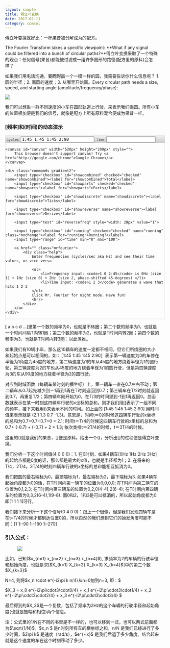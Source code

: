 ```yaml
---
layout: simple
title: 傅立叶变换
date: 2017-02-11
category: comsol
---
```

<script type="text/x-mathjax-config">MathJax.Hub.Config({tex2jax: {inlineMath:[['$','$']]}});</script>
<script type="text/javascript" src="http://cdn.mathjax.org/mathjax/latest/MathJax.js?config=TeX-AMS-MML_HTMLorMML"></script>


傅立叶变换就好比：一杯果昔被分解成为的配方。

The Fourier Transform takes a specific viewpoint: **What if any signal could be filtered into a bunch of circular paths?**傅立叶变换采取了一个特殊的观点：任何信号(果昔)都能被过滤成一组许多圆形的路径(配方里的原料)会怎样？

如果我们用电话沟通，要**同时**画一个一模一样的圆，我需要告诉你什么信息呢？ 1. 圆的半径；2. 画圆的速度；3. 从哪里开始画。Every circular path needs a size, speed, and starting angle (amplitude/frequency/phase):

![][image-1]

我们可以想象一群不同速度的小车在圆形轨道上行驶，来表示我们画圆。所有小车的位置相加便是我们的信号，就像是配方上所有原料混合便成为果昔一样。

[image-1]:	https://betterexplained.com/wp-content/uploads/images/circular-path-parameters-20121201-203317.png 

### [频率]和(时间)的动态演示

<script src="//cdnjs.cloudflare.com/ajax/libs/underscore.js/1.4.2/underscore-min.js"></script>
<script src="//ajax.googleapis.com/ajax/libs/jquery/1.8.2/jquery.min.js"></script>
<script src="//cdnjs.cloudflare.com/ajax/libs/modernizr/2.6.2/modernizr.min.js"></script>
<script src="//ajax.cdnjs.com/ajax/libs/json2/20110223/json2.js"></script>

<!--
TODO:
DONE: Have a "details mode" where we see how we got the frequencies.
- In details mode, have a table / dropdown for you to pick what frequency to analyze
-->
<script type="text/javascript">
    // from view-source:http://treeblurb.com/dev_math/sin_canv00.html
    var x_size = 150;
    var y_size = 100;
    var settings = {
        canvas: {
            width: 0,       // autodetected
            height: 0,
        },
        timegraph_center_x: 150,
        timegraph_center_y: 100,
        timegraph_height: 60,
        timegraph_width: 360,
        circle_radius: 60,
        circle_center_x: 80,
        circle_center_y: 100,
        axis_margin_left: 15,
        axis_margin_top: 15,
        axis_margin_bottom: 15,
        axis_margin_right: 25,
        refresh: 50,    // interval refresh in ms
        steps: 60,      // # of intervals to divide wave into
        cyclegraph_dot: {
            strokeStyle: "#ccc",
            lineWidth: 1.5,
            radius: 3.5,
            fillStyle: "Orange"
        },
        timegraph_dot: {
            strokeStyle: "#ccccff",
            lineWidth: 1.0,
            radius: 3.5,
            fillStyle: "Orange"
        },
        axes: {
            strokeStyle: "#999",
            lineWidth: 0.5
        },
        wave: {
            fillStyle: "rgba(0,0,0,0)",
            strokeStyle: "#C2A7DD",
            lineWidth: 1.5
        },
        combined: {
            color: "#4A93FA"
        },
        interval: {
            dotcolor: "rgba(255, 165, 0, 0.8)",
            lineStyle: "rgba(255, 165, 0, 0.5)",
            lineWidth: 1.0,
        },
        unitcircle: {
            fillStyle: "rgba(0,0,0,0)",
            strokeStyle: "#999",
            lineWidth: 0.5
        },
        cycle: {
            poscolor: "#37B610",
            negcolor: "#E95C59",
            zerocolor: "#999"
        },
        text: {
            font: "normal 12px Courier",
            fillStyle: "#888"
        }
    };
    function getURLParameter(name) {
        return decodeURIComponent((new RegExp('[?|&]' + name + '=' + '([^&;]+?)(&|#|;|$)').exec(location.search)||[,""])[1].replace(/\+/g, '%20'))||null;
    }
    function roundTo(n, digits) {
        return Math.round(n * Math.pow(10, digits)) / Math.pow(10, digits);
    }
    // TODO: perhaps unnecessary, but good for learning: load canvas caches (if possible) and draw into the original
    var cachedCanvas = {};
    function getCachedCanvas(key) {
        return cachedCanvas[key] || null;
    }
    function setCachedCanvas(key, ctx) {
        // flush cache
        if (_(cachedCanvas).keys().length > 25) {
            cachedCanvas = {};
        }
        cachedCanvas[key] = ctx;
    }
    function generateCanvas() {
        var canvas = document.createElement('canvas');
        canvas.width = settings.canvas.width;
        canvas.height = settings.canvas.height;
        return canvas;
    }
    function cachedRender(key, ctx, renderfn) {
        key = JSON.stringify(key);
        var cachedCanvas = getCachedCanvas(key);
        if (!cachedCanvas) {
            cachedCanvas = generateCanvas();
            cached_ctx = cachedCanvas.getContext("2d");
            resetCanvas(cached_ctx);
            renderfn(cached_ctx);
            setCachedCanvas(key, cachedCanvas);
        }
        ctx.drawImage(cachedCanvas, 0, 0);
    }
    // cycleFn: function(x) that returns value for a time point
    // key: unique key for this call, used for caching
    function timegraph_path(ctx, cycleFn, strokeStyle)
    {
        var N = settings.timegraph_width; // buttery-smooth, pixel-by-pixel
        var dx = 2 * (Math.PI) / N;;
        var x = 0;
        var px = settings.timegraph_center_x;
        var px_orig = px;
        var py = settings.timegraph_center_y;
        ctx.beginPath();
        ctx.lineWidth = settings.wave.lineWidth;
        ctx.strokeStyle = strokeStyle || settings.wave.strokeStyle;
        // have one extra point so curves wrap nicely
        for (var i = 0; i <= N; i++) {
            var x = 2 * Math.PI * i/N;
            y = cycleFn(x);
            var px = settings.timegraph_center_x + x * (180 / Math.PI) * settings.timegraph_width / 360;
            var py = settings.timegraph_center_y - settings.timegraph_height*y;
            if (i == 0) {
                ctx.moveTo(px, py);
            }
            else {
                ctx.lineTo(px, py);
            }
        }
        ctx.stroke();
        ctx.closePath();
    }
    function path_circ(ctx, x, y, r)
    {
        ctx.beginPath();
        ctx.arc(x, y, r, 0, Math.PI * 2, true);     //arc(x, y, radius, startAngle, endAngle, anticlockwise)
        ctx.stroke(); 
        ctx.closePath();
    }
    function path_line(ctx, x0, y0, x1, y1)
    {
        ctx.beginPath();
        ctx.moveTo(x0, y0);
        ctx.lineTo(x1, y1);
        ctx.stroke(); 
        ctx.closePath();
    }
    // place circle on canvas 
    function path_dot(ctx, x, y, radius)
    {
        radius = radius || 3.5;
        ctx.beginPath();
        ctx.arc(x, y, radius, 0, Math.PI * 2, true); // arc(x, y, radius, startAngle, endAngle, anticlockwise)
        ctx.fill(); 
        ctx.closePath();
    }
    // dot on cycle chart
    function cyclegraph_dot(ctx, x, y, fillStyle)
    {
        var x = settings.circle_center_x + settings.circle_radius*x;
        var y = settings.circle_center_y - settings.circle_radius*y;
        ctx.strokeStyle = settings.cyclegraph_dot.strokeStyle;
        ctx.lineWidth = settings.cyclegraph_dot.lineWidth;
        // line to origin
        path_line(ctx, settings.circle_center_x, settings.circle_center_y, x, y);
        // draw circle itself
        ctx.fillStyle = fillStyle || settings.cyclegraph_dot.fillStyle;
        path_dot(ctx, x, y, settings.cyclegraph_dot.radius);
    }
    // draw interval marker
    function cyclegraph_interval(ctx, x, y, color)
    {
        var x = settings.circle_center_x + settings.circle_radius*x;
        var y = settings.circle_center_y - settings.circle_radius*y;
        ctx.strokeStyle = color || settings.interval.fillStyle;
        ctx.lineWidth = settings.interval.lineWidth;
        // line to origin
        path_line(ctx, settings.circle_center_x, settings.circle_center_y, x, y);
    }
    function timegraph_interval(ctx, t, color)
    {
        var x = settings.timegraph_center_x + t * 180/Math.PI * settings.timegraph_width / 360;
        var min_y = settings.axis_margin_top;
        var max_y = settings.canvas.height - settings.axis_margin_bottom;
        ctx.fillStyle = color || settings.interval.fillStyle;
        ctx.lineWidth = settings.interval.lineWidth;
        // drop line to baseline
        path_line(ctx, x, min_y, x, max_y);
    }
    // dot on time chart
    function timegraph_dot(ctx, t, height, fillStyle)
    {
        var x = settings.timegraph_center_x + t * 180/Math.PI * settings.timegraph_width / 360;
        var y = settings.timegraph_center_y - settings.timegraph_height * height;
        ctx.fillStyle = fillStyle || settings.timegraph_dot.fillStyle;
        path_dot(ctx, x, y, settings.timegraph_dot.radius);
        ctx.strokeStyle = settings.timegraph_dot.strokeStyle;
        ctx.lineWidth = settings.timegraph_dot.lineWidth;
    }
    // parse cycle text and return array of cycle objects (amp, freq, phase)
    // cycles are 0th 1st 2nd 3rd... or 0th 1st & -1st 2nd & -2nd
    function getCycles() {
        $cycleInput = $('input[name=data-cycles]');
        var text = $cycleInput.val();
        text = text.replace(/\s+&\s+/g, '&');
        var strings = _(text.split(/[\s,]+/)).reject(function(i){ return i == null || i == "";});
        var index = 0;
        var cycles = [];
        function parseCycle(str, freq){
            var matches = str.split(/[@:]/);
            return {
                freq: freq,
                amp: parseFloat(matches[0]),
                phase: parseFloat(matches[1] || 0)
            };
        }
        _(strings).each(function(i){
            var posneg = i.split('&');
            cycles.push(parseCycle(posneg[0], index));
            // specified negative cycle too
            if (posneg[1]) {
                cycles.push(parseCycle(posneg[1], -1 * index));
            }
            index++;
        });
        cycles = _(cycles).reject(function(i){ return _.isNaN(i.amp); });
        return cycles;
    }
    function resetCanvas(ctx) {
        ctx.clearRect(0, 0, settings.canvas.width, settings.canvas.height);
    }
    function drawAxes(ctx, scale) {
        // style axes
        ctx.strokeStyle = settings.axes.strokeStyle;
        ctx.lineWidth = settings.axes.lineWidth;
        // x-axis both graphs
        path_line(ctx,
            settings.circle_center_x - settings.circle_radius - settings.axis_margin_left,
            settings.circle_center_y,
            settings.timegraph_center_x + settings.timegraph_width,
            settings.timegraph_center_y);
        // y-axis for circle
        path_line(ctx, settings.circle_center_x, settings.axis_margin_top, settings.circle_center_x,settings.canvas.height - settings.axis_margin_bottom);
        // y-axis for time series
        path_line(ctx, settings.timegraph_center_x, settings.axis_margin_top, settings.timegraph_center_x, settings.canvas.height - settings.axis_margin_bottom);
        // unit circle
        ctx.fillStyle = settings.unitcircle.fillStyle;
        ctx.strokeStyle = settings.unitcircle.strokeStyle;
        ctx.lineWidth = settings.unitcircle.lineWidth;
        path_circ(ctx, settings.circle_center_x, settings.circle_center_y, settings.circle_radius * scale);
        // line for the wave itself
        ctx.fillStyle = settings.wave.fillStyle;
        ctx.strokeStyle = settings.wave.strokeStyle;
        ctx.lineWidth = settings.wave.lineWidth;
    }
    function drawFourier(ctx, options)
    {
        var start = new Date();
        options = options || {};
        // position to move to has been scaled along a circle
        var r = (step/settings.steps) * 2.0 * Math.PI;
        var cycles = getCycles();
        var N = cycles.length;
        var timeseries = Fourier.InverseTransform(cycles);
        var combined = Fourier.totalValue(r, cycles);
        var max_amplitude_time = _(_(timeseries).pluck('amp')).max();
        var max_real = _(_(timeseries).pluck('real')).max();
        // adjust scale if we are hiding the total
        if (!$('#showcombined').is(':checked')) {
            max_amplitude = _(_(cycles).pluck('amp')).max();
        }
        var scale = max_amplitude_time > 0 ? 1 / max_amplitude_time : 1;
        if (scale > 1) {
            scale = 1;
        }
        resetCanvas(ctx);
        drawAxes(ctx, scale);
        function getCycleColor(cycle) {
            var color = cycle.freq > 0 ? settings.cycle.poscolor : settings.cycle.negcolor;
            if (cycle.freq == 0){
                color = settings.cycle.zerocolor;
            }
            return color;
        }
        function drawStatus(text, color) {
            ctx.font = settings.text.font;
            ctx.fillStyle = color || settings.text.fillStyle;
            ctx.fillText(text, settings.timegraph_center_x + 10, canvas.height - settings.axis_margin_bottom);
        }
        function drawIntervals(){
            // draw lines showing the intervals
            _(timeseries).each(function(point){
                // ignore first interval, there's already an x-axis
                if (point.x > 0) {
                    timegraph_interval(ctx, point.x, settings.interval.lineStyle);
                }
                var value = Fourier.totalValue(point.x, {freq: 1, phase: 0, amp: 1});
                cyclegraph_interval(ctx, value.real * scale, value.im * scale, settings.interval.lineStyle);
            });
        }
        if (!$('input[name=data-time]').is(':focus')) {
            var str = _(timeseries).map(function(point){return Math.round(point.real * 10) / 10;}).join(" ");
            $('input[name=data-time]').val(str);
        }
        if ($('#showreverse').is(':checked')) {
            // show only the total and the cycle we want
            var soloFreq = parseInt($('#reversefreq').val());
            scale = 1 / max_amplitude_time;
            var cycle = {
                freq: -1 * soloFreq,
                phase: 0,
                amp: 1
            };
            var color = getCycleColor(cycle);
            var cycleTotal = Fourier.totalValue(r, cycle);
            drawIntervals();
            cyclegraph_dot(ctx, cycleTotal.real * scale, cycleTotal.im * scale, color);
            timegraph_dot(ctx, r, cycleTotal.real * scale, color);
            cachedRender(["timegraph_path", cycle, scale, color], ctx, function(ctx){
                timegraph_path(ctx, function(x){ return Fourier.totalValue(x, cycle).real * scale;}, color);
            });
            var totalReal = 0;
            var totalIm = 0;
            _(timeseries).each(function(point, i){
                // draw the multiplied signal
                var thisCycle = Fourier.totalValue(point.x, cycle);
                if (point.x < r) {
                    timegraph_dot(ctx, point.x, point.real * thisCycle.real * scale, settings.cycle.negcolor);
                    cyclegraph_dot(ctx, point.real * thisCycle.real * scale, point.real * thisCycle.im * scale, settings.cycle.negcolor);
                }
                totalReal += point.real * thisCycle.real;
                totalIm += point.real * thisCycle.im;
            });
            if (timeseries.length > 0 && r > timeseries[timeseries.length - 1].x) {
                // show the final average
                var avgReal = totalReal / N;
                var avgIm = totalIm / N;
                var avgRealRounded = roundTo(avgReal, 2);
                var avgImRounded = roundTo(avgIm, 2);
                var ampRounded = Math.round(Math.sqrt(avgReal * avgReal + avgIm * avgIm), 2);
                var phase = roundTo(Math.atan2(avgImRounded, avgRealRounded) * 180/Math.PI, 0);
                cyclegraph_dot(ctx, avgReal * scale, avgIm * scale, settings.combined.color);
                var text = "avg: " + " re: " + avgRealRounded + " im: " + avgImRounded;
                // text += " [" + ampRounded + (ampRounded != 0 && phase != 0 ? phase : '' ) +  "]";
                drawStatus(text, settings.combined.color);
            }
            return;
        }
        if ($('#showparts').is(':checked')) {
            _(cycles).each(function(cycle){
                var color = getCycleColor(cycle);
                var cycleTotal = Fourier.totalValue(r, cycle);
                cyclegraph_dot(ctx, cycleTotal.real * scale, cycleTotal.im * scale, color);
                timegraph_dot(ctx, r, cycleTotal.real * scale, color);
                timegraph_path(ctx, function(x){ return Fourier.totalValue(x, cycle).real * scale;}, color, cycle);
            });
        }
        // ticks
        if ($('#showdiscrete').is(':checked')){
            drawIntervals();
        }
        // current combined point
        if ($('#showcombined').is(':checked')) {
            cyclegraph_dot(ctx, combined.real * scale, combined.im * scale, settings.combined.color);
            timegraph_path(ctx, function(x){return Fourier.totalValue(x, cycles).real * scale;}, settings.combined.color, cycles);
            timegraph_dot(ctx, r, combined.real * scale, settings.combined.color);
            _(timeseries).each(function(point){
                timegraph_dot(ctx, point.x, point.real * scale, settings.interval.dotcolor);
                cyclegraph_dot(ctx, point.real * scale, point.im * scale, settings.interval.dotcolor);
            });
        }
        // label values
        if ($('#running').is(':checked') == false) {
            var text = "t: " + roundTo(r, 1) + " re: " + roundTo(combined.real, 1) + " im: " + roundTo(combined.im, 1);
        }
    }
    function init()
    {
        var canvas = $('#canvas').get(0);
        var ctx = canvas.getContext("2d");
        settings.canvas.width = canvas.width;
        settings.canvas.height = canvas.height;
        setInterval(function () {
            if ($('#running').is(':checked')) {
                drawFourier(ctx);
                advanceTime();
            }
        }, settings.refresh);
        step = 0;
        function advanceTime(){
            step++;
            if (step > settings.steps){
                step=0;
            }
        }
        $('#reset').click(function(e){
            e.preventDefault();
            step = 0;
            drawFourier(ctx);
        });
        $('input').not('.nochange').change(function(){drawFourier(ctx);}).keyup(function(){drawFourier(ctx);});
        $('#time').css('visibility', 'hidden').change(function(){
            step = ($(this).val() / 100) * settings.steps;
            drawFourier(ctx);
        });
        $('#running').change(function(){
            $('#time').css('visibility', $(this).is(':checked') ? 'hidden' : '');
            $('#time').val((step / settings.steps) * 100);
        });
        if (!Modernizr.inputtypes.range){
            $('#time').css('width', '30px');
        }
        $('input[name=data-time]').keyup(function(){
            var timeseries = Fourier.parseTimeSeries($(this).val());
            var transform = Fourier.Transform(timeseries);
            var newCycles = Fourier.getCyclesFromData(transform);
            var newString = Fourier.getStringFromCycles(newCycles);
            $('input[name=data-cycles]').val(newString);
            drawFourier(ctx, {dataupdate: false});
        });
        $('#canvas').click(function(){
            $('#running').click();
        })
        $('.mrfourier').click(function(e){
            e.preventDefault();
            $('.fourierchart').toggleClass('theme-dark');
        });
    };
    $(function(){
        init();
        var cycles = getURLParameter("cycles");
        if (cycles) {
            cycles = cycles.replace(/,/g, " ");
            $('input[name=data-cycles]').val(cycles);
        } else {
            var time = getURLParameter("time");
            if (time) {
                time = time.replace(/,/g, " ");
                $('input[name=data-cycles]').val("");
                $('input[name=data-time]').val(time).trigger('keyup');
                $('#running').trigger('click');
            }
        }
    });
var Fourier = {};
/*
    Transform a discrete time series to frequency components
    @param data (array): time-series numbers
    @returns frequencies: array of frequency objects, indexed by frequency (f=0 ... N-1):
        {real part, imaginary part, magnitude (computed), phase in degrees (computed) }
*/
Fourier.Transform = function(data) {
    var N = data.length;
    var frequencies = [];
    // for every frequency...
    for (var freq = 0; freq < N; freq++) {     
        var re = 0;
        var im = 0;
        // for every point in time...
        for (var t = 0; t < N; t++) {
            // Spin the signal _backwards_ at each frequency (as radians/s, not Hertz)
            var rate = -1 * (2 * Math.PI) * freq;
            // How far around the circle have we gone at time=t?
            var time = t / N;
            var distance = rate * time;
            // datapoint * e^(-i*2*pi*f) is complex, store each part
            var re_part = data[t] * Math.cos(distance);
            var im_part = data[t] * Math.sin(distance);
            // add this data point's contribution
            re += re_part;
            im += im_part;
        }
        // Close to zero? You're zero.
        if (Math.abs(re) < 1e-10) { re = 0; }
        if (Math.abs(im) < 1e-10) { im = 0; }
        // Average contribution at this frequency
        re = re / N;
        im = im / N;
        frequencies[freq] = {
            re: re,
            im: im,
            freq: freq,
            amp: Math.sqrt(re*re + im*im),
            phase: Math.atan2(im, re) * 180 / Math.PI     // in degrees
        };
    }
    return frequencies;
}
// return data point for all cycles {x, real, im, amp}
Fourier.totalValue = function(x, cycles) {
    cycles = _.isArray(cycles) ? cycles : [cycles];
    var real = 0;
    var im = 0;
    _(cycles).each(function(cycle){
        real += cycle.amp * Math.cos(x * cycle.freq + cycle.phase * Math.PI/180);
        im += cycle.amp * Math.sin(x * cycle.freq + cycle.phase * Math.PI/180);
    });
    return {
        x: x,
        real: real,
        im: im,
        amp: Math.sqrt(real*real + im*im)
    };
};
Fourier.realValue = function(x, cycle) {
    return Fourier.totalValue(x, cycle).real;
};
Fourier.imaginaryValue = function(x, cycle) {
    return Fourier.totalValue(x, cycle).im;
};
// return time series of data points {x, real, im, amp}
Fourier.InverseTransform = function(cycles) {
    var timeseries = [];
    var len = cycles.length;
    for (var i = 0; i < len; i++) {
        var pos = i/len * 2 * Math.PI;
        var total = Fourier.totalValue(pos, cycles);
        timeseries.push(total);
    }
    return timeseries;
};
// Do a fourier transform on this data string
Fourier.getCyclesFromData = function(data, rounding){
    rounding = rounding || 2;
    return _(data).map(function(i){
        return {
            freq: i.freq,
            phase: Math.round(i.phase * Math.pow(10, 1)) / Math.pow(10, 1),
            amp: Math.round(i.amp * Math.pow(10, rounding)) / Math.pow(10, rounding)
        };
    });
};
// convert cycles into parseable string
Fourier.getStringFromCycles = function(cycles){
    var str = "";
    _(cycles).each(function(i){
        str += i.amp;
        if (i.phase != 0 && i.amp != 0){
            str += ":" + i.phase;
        }
        str += " ";
    });
    return str;
}
// Return array of numbers given a time-series string ("1 2.3 -4"). Comma or space separated
Fourier.parseTimeSeries = function(text) {
    var strings = _(text.split(/[\s,]+/)).reject(function(i){ return i == null || i == "";});
    return _(strings).map(function(i){return parseFloat(i);});
}
</script>


<style type="text/css">
input[type=text] {
    font-family: monospace;
    width: 240px;
}
input[name=data-time] {
    width: 160px;
}
#time {
    width: 100px;
}
.fourierchart {
    width: 520px;
    border: 1px solid #ccc;
    position: relative;
}
label[for=showcombined] {
    color: #4A93FA;
}
label[for=showparts] {
    color: #37B610;
}
label[for=showdiscrete]{
    color: #E7A020;
}
.commands {
    font-family: 'Lucida Console', 'Courier New', monospace;
    font-size: 11px;
    background: #eaeaea;
    color: #333;
    padding: 1px 4px;
}
.gradient {
    background: rgb(238,238,238); /* Old browsers */
    background: -moz-linear-gradient(top,  rgba(238,238,238,1) 0%, rgba(204,204,204,1) 100%); /* FF3.6+ */
    background: -webkit-gradient(linear, left top, left bottom, color-stop(0%,rgba(238,238,238,1)), color-stop(100%,rgba(204,204,204,1))); /* Chrome,Safari4+ */
    background: -webkit-linear-gradient(top,  rgba(238,238,238,1) 0%,rgba(204,204,204,1) 100%); /* Chrome10+,Safari5.1+ */
    background: -o-linear-gradient(top,  rgba(238,238,238,1) 0%,rgba(204,204,204,1) 100%); /* Opera 11.10+ */
    background: -ms-linear-gradient(top,  rgba(238,238,238,1) 0%,rgba(204,204,204,1) 100%); /* IE10+ */
    background: linear-gradient(to bottom,  rgba(238,238,238,1) 0%,rgba(204,204,204,1) 100%); /* W3C */
    filter: progid:DXImageTransform.Microsoft.gradient( startColorstr='#eeeeee', endColorstr='#cccccc',GradientType=0 ); /* IE6-9 */
}
.theme-dark #canvas {
    background: #0F2338;
}
.help {
    font-family: Verdana;
    font-size: 12px;
    position: absolute;
    background: #fafafa;
    padding: 5px;
    color: #333;
    border: 1px solid #ccc;
    top: -150px;
    left: -420px;
    display: none;
    width: 400px;
}
.mrfourier:hover .help {
    xdisplay: block;
}
.mrfourier {
    float: right;
    display: inline-block;
    width: 40px;
    height: 40px;
    /* image from Wikipedia: http://upload.wikimedia.org/wikipedia/commons/thumb/a/aa/Joseph_Fourier.jpg/490px-Joseph_Fourier.jpg; */
    background: url(http://betterexplained.com/examples/fourier/fourier.png);
    position: relative;
    top: -24px;
    left: -3px;
    background-size: 100%;
    background-repeat-x: no-repeat;
    background-position-x: 0px;
    border-radius: 81px;
    border: 1px solid #E5E5E5;
}
</style>

<div class="fourierchart">
    <div class="commands gradient">
       Cycles <input type="text" name="data-cycles" value = "1:45 1:45 1:45 2:90">
        Time <input type="text" name="data-time" class="nochange">
    </div>

    <canvas id="canvas" width="520px" height="200px" style="">
        This browser doesn't support canvas! Try <a href="http://google.com/chrome">Google Chrome</a>.
    </canvas>

    <div class="commands gradient2">
        <input type="checkbox" id="showcombined" checked="checked" name="showcombined"><label for="showcombined">Total</label> 
        <input type="checkbox" id="showparts" checked="checked" name="showparts"><label for="showparts">Parts</label>

        <input type="checkbox" id="showdiscrete" name="showdiscrete"><label for="showdiscrete">Ticks</label>

        <input type="checkbox" id="showreverse" name="showreverse"><label for="showreverse">Derive</label>

        <input type="text" id="reversefreq" style="width: 20px" value="1">

        <input type="checkbox" id="running" checked="checked" name="running" class="nochange"><label for="running">Running?</label>
        <input type="range" id="time" min="0" max="100">

        <a href="" class="mrfourier">
            <div class="help">
                Enter frequencies (cycles/sec aka Hz) and see their time values, or vice-versa

                <ul>
                    <li>Frequency input: <code>1 0 2:45</code> is 0Hz (size 1) + 1Hz (size 0) + 2Hz (size 2, phase-shifted 45-degrees) </li>
                    <li>Time input: <code>1 2 3</code> generates a wave that hits 1 2 3
                </ul>
                Click Mr. Fourier for night mode. Have fun!
                <br/>
            </div>
        </a>
    </div>
</div>


<p>[ a b c d …]里第一个数的频率为0，也就是不转圈；第二个数的频率为1，也就是一个时间间隔T内转1圈；第三个数的频率为2，也就是T时间内转2圈；第四个数的频率为3，也就是T时间内转3圈；以此类推。</p>

<p>如果我们有10辆小车，那么这10辆车的速度一定都不相同。但它们所绕圈的大小和起始点是可以相同的，如：［1:45 1:45 1:45 2:90］表示第一辆速度为0的车停在半径为1角度为45度的地方，第二辆速度为1的车从45度的地方绕着半径为1的圆行驶，第三辆速度为2的车也从45度的地方绕着半径为1的圆行驶，但是第四辆速度为3的车从90度的地方绕着半径为2的圆行驶。</p>

<p>对应到时域函数（每辆车某时刻的横坐标）上，第一辆车一直在0.7左右不动；第二辆车从0.7起先减少到－1再到1再在T时刻返回到0.7；第三辆车在T/2时刻就返回到0.7，再重复T/2；第四辆车刚开始为0，在T/3的时间里到-1到1再返回0。总函数就表示在某一时刻这四辆车行驶的x坐标的总和。刚才我们用[]表示了一组不同的频率，接下来我用()来表示不同的时间。如上面的 [1:45 1:45 1:45 2:90] 用时间值来表示就是 (2.1 1.3 0.7 -1.3)。意思是，时间t＝0的时候这四辆车行驶的x坐标的总和为0.7+0.7+0.7+0 = 2.1; 时间t＝T/4的时候这四辆车行驶的x坐标的总和为0.7+ (-0.7) + (-0.7) + 2 = 1.3; 依次类推t＝2T/4的时候，t＝3T/4的时候。</p>

<p>这里的()就是我们的果昔，[]便是原料，给出一个()，分析出[]的过程便是傅立叶变换。</p>

<p>我们分析一下这个时间值(4 0 0 0)：1. 在0时刻，如果4辆车[0Hz 1Hz 2Hz 3Hz]的起始点都是0度的话，那么都是最大的x值，也就是半径都为1；2. 在将来的T/4，2T/4，3T/4的时刻四辆车行驶的x坐标的总和能相互抵消为0。</p>

<p>我们把圆的最右端标为0，最顶端标为1，最左端标为2，最下端标为3. 如果4辆车起始角度都为0的话，在T时间内第一辆车的位置为0,0,0,0; 在T时间内第二辆车的位置为0,1,2,3; 在T时间内第三辆车的位置为0,2,0(4-4),2(6-4); 在T时间内第四辆车的位置为0,3,2(6-4),1(9-8). 而0和2，1和3是可以抵消的，所以起始角度都为0即[1 1 1 1]可行。</p>

<p>我们接下来分析一下这个信号(0 4 0 0)：跟上一个很像，但是我们发现四辆车是在t=T/4的时候才都到达位置0的，所以自然的我们想到它们的始发角度可能不同：[1 1:-90 1:-180 1:-270]</p>

<h3>引入公式：</h3>

<figure><img src="https://betterexplained.com/wp-content/uploads/images/fourier-explained-20121219-224649.png"/></figure>

<p>比如，已知($x_{n=1} x_{n=2} x_{n=3} x_{n=4}$), 求频率为2的车辆的行驶半径和起始角度，也就是求[$X_{k=1} X_{k=2} X_{k=3} X_{k=4}$]中的第三个数$X_{k=3}$</p>

<p>N=4, 则将$x_n \cdot e^{-i2\pi k n/4}从n=0加到n=3, 即：$</p>

<p>$X_3 = x_0 e^{-i2\pi\cdot3\cdot0/4} +  x_1 e^{-i2\pi\cdot3\cdot1/4} +  x_2 e^{-i2\pi\cdot3\cdot2/4} +  x_3 e^{-i2\pi\cdot3\cdot3/4} $</p>

<p>最后得到的$X_3$是一个复数，包括了频率为2Hz的这个车辆的行驶半径和起始角度(也就是振幅和相位)两个信息。</p>

<p>注：公式里的1/N在不同的书里是不一样的，也可以移到一式，也可以两式前面都为$\sqrt{1/N}$。$x_n $ 是n时刻所有车的横坐标之和，n/N 是我们已经进行了多少时间，$2\pi k$ 是速度（rad/s），$e^{-ix}$ 是我们后退了多少角度。结合起来就是这个速度的车在这个时刻移动了多少。</p>
